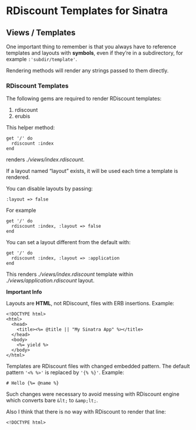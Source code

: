 # RDiscount Templates for Sinatra


## Views / Templates

One important thing to remember is that you always have to reference
templates and layouts with **symbols**, even if they’re in a subdirectory,
for example `:'subdir/template'`.

Rendering methods will render any strings passed to them directly.


### RDiscount Templates

The following gems are required to render RDiscount templates: 

1. rdiscount
2. erubis

This helper method:

    get '/' do
      rdiscount :index
    end

renders *./views/index.rdiscount*.

If a layout named “layout” exists, it will be used each time a
template is rendered. 

You can disable layouts by passing:

    :layout => false

For example

    get '/' do
      rdiscount :index, :layout => false
    end

You can set a layout different from the default with:

    get '/' do
      rdiscount :index, :layout => :application
    end

This renders *./views/index.rdiscount* template
within *./views/application.rdiscount* layout.

**Important Info** 

Layouts are **HTML**, not RDiscount, files with ERB 
insertions. Example:

    <!DOCTYPE html>
    <html>
      <head>
        <title><%= @title || "My Sinatra App" %></title>
      </head>
      <body>
        <%= yield %>
      </body>
    </html>

Templates are RDiscount files with changed embedded pattern.
The default pattern `'<% %>'` is replaced by `'{% %}'`.
Example:

    # Hello {%= @name %}

Such changes were necessary to avoid messing with
RDiscount engine which converts bare `&lt;` to `&amp;lt;`.

Also I think that there is no way with RDiscount to render
that line:

    <!DOCTYPE html>
